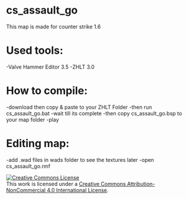 # cs_assault_go

This map is made for counter strike 1.6

# Used tools:
-Valve Hammer Editor 3.5
-ZHLT 3.0

# How to compile:
-download then copy & paste to your ZHLT Folder
-then run cs_assault_go.bat
-wait till its complete
-then copy cs_assault_go.bsp to your map folder
-play

# Editing map:
-add .wad files in wads folder to see the textures later
-open cs_assault_go.rmf

<a rel="license" href="http://creativecommons.org/licenses/by-nc/4.0/"><img alt="Creative Commons License" style="border-width:0" src="https://i.creativecommons.org/l/by-nc/4.0/88x31.png" /></a><br />This work is licensed under a <a rel="license" href="http://creativecommons.org/licenses/by-nc/4.0/">Creative Commons Attribution-NonCommercial 4.0 International License</a>.
